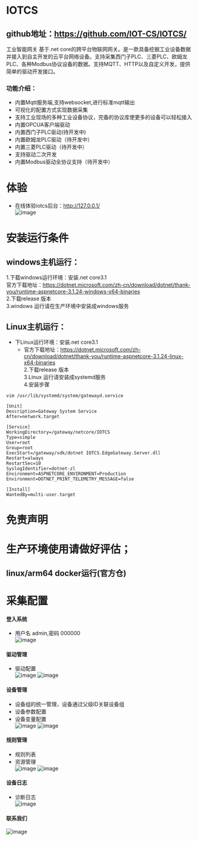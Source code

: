 # IOTCS
## github地址：https://github.com/IOT-CS/IOTCS/
工业智能网关
基于.net core的跨平台物联网网关。是一款具备挖掘工业设备数据并接入到自主开发的云平台网络设备。支持采集西门子PLC、三菱PLC、欧姆龙PLC、各种Modbus协议设备的数据。支持MQTT、HTTP以及自定义开发，提供简单的驱动开发接口。  
### 功能介绍：
* 内置Mqtt服务端,支持websocket,进行标准mqtt输出
* 可视化的配置方式实现数据采集
* 支持工业现场的多种工业设备协议，完备的协议库使更多的设备可以轻松接入
* 内置OPCUA客户端驱动
* 内置西门子PLC驱动(待开发中)
* 内置欧姆龙PLC驱动（待开发中）
* 内置三菱PLC驱动（待开发中）
* 支持驱动二次开发
* 内置Modbus驱动全协议支持（待开发中）  


# 体验
* 在线体验iotcs后台：http://127.0.0.1/    
![image](images/1648891279.jpg)
# 安装运行条件
## windows主机运行：
1.下载windows运行环境：安装.net core3.1   
  官方下载地址：https://dotnet.microsoft.com/zh-cn/download/dotnet/thank-you/runtime-aspnetcore-3.1.24-windows-x64-binaries   
2.下载release 版本   
3.windows 运行请在生产环境中安装成windows服务
## Linux主机运行：
* 下Linux运行环境：安装.net core3.1   
  *   官方下载地址：https://dotnet.microsoft.com/zh-cn/download/dotnet/thank-you/runtime-aspnetcore-3.1.24-linux-x64-binaries   
2.下载release 版本   
3.Linux 运行请安装成systemd服务   
4.安装步骤   
```
vim /usr/lib/systemd/system/gatewayd.service  

[Unit]   
Description=Gateway System Service   
After=network.target   

[Service]   
WorkingDirectory=/gateway/netcore/IOTCS   
Type=simple   
User=root   
Group=root   
ExecStart=/gateway/sdk/dotnet IOTCS.EdgeGateway.Server.dll   
Restart=always   
RestartSec=10   
SyslogIdentifier=dotnet-zl   
Environment=ASPNETCORE_ENVIRONMENT=Production   
Environment=DOTNET_PRINT_TELEMETRY_MESSAGE=false   

[Install]   
WantedBy=multi-user.target   
```
# 免责声明
# 生产环境使用请做好评估；
## linux/arm64 docker运行(官方仓)
# 采集配置
#### 登入系统
* 用户名 admin,密码 000000  
![image](images/1648884682.jpg)
#### 驱动管理
* 驱动配置  
![image](images/1648891338.jpg)
![image](images/1648891309.jpg)
#### 设备管理
* 设备组的统一管理，设备通过父级ID关联设备组
* 设备参数配置  
* 设备变量配置  
![image](images/device.jpg)
![image](images/datalocation.jpg)
#### 规则管理
* 规则列表
* 资源管理  
![image](images/1648891377.jpg)
![image](images/1648891419.jpg)
#### 设备日志
* 诊断日志   
![image](images/diagnostics.png)
#### 联系我们
![image](images/二维码.jpg)
